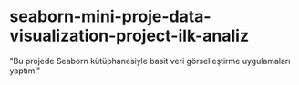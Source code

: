 # seaborn-mini-proje-data-visualization-project-ilk-analiz
"Bu projede Seaborn kütüphanesiyle basit veri görselleştirme uygulamaları yaptım."
